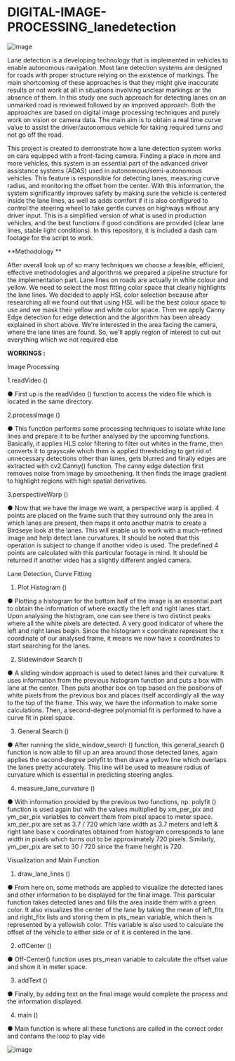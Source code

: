 # DIGITAL-IMAGE-PROCESSING_lanedetection



![image](https://user-images.githubusercontent.com/120237181/206841040-ba1cf92e-a044-49ae-874c-87f37c9a1968.png)






Lane detection is a developing technology that is implemented in vehicles to enable autonomous navigation. Most lane detection systems are designed for roads with proper structure relying on the existence of markings. The main shortcoming of these approaches is that they might give inaccurate results or not work at all in situations involving unclear markings or the absence of them. In this study one such approach for detecting lanes on an unmarked road is reviewed followed by an improved approach. Both the approaches are based on digital image processing techniques and purely work on vision or camera data. The main aim is to obtain a real time curve value to assist the driver/autonomous vehicle for taking required turns and not go off the road.

This project is created to demonstrate how a lane detection system works on cars equipped with a front-facing camera. Finding a place in more and more vehicles, this system is an essential part of the advanced driver assistance systems (ADAS) used in autonomous/semi-autonomous vehicles. This feature is responsible for detecting lanes, measuring curve radius, and monitoring the offset from the center. With this information, the system significantly improves safety by making sure the vehicle is centered inside the lane lines, as well as adds comfort if it is also configured to control the steering wheel to take gentle curves on highways without any driver input. This is a simplified version of what is used in production vehicles, and the best functions if good conditions are provided (clear lane lines, stable light conditions). In this repository, it is included a dash cam footage for the script to work.

**Methodology **


After overall look up of so many techniques we choose a feasible, efficient, effective methodologies and algorithms we 
prepared a pipeline structure for the implementation part. Lane lines on roads are actually in white colour and yellow. 
We need to select the most fitting color space that clearly highlights the lane lines. We decided to apply HSL color 
selection because after researching all we found out that using HSL will be the best colour space to use and we mask 
their yellow and white color space. Then we apply Canny Edge detection for edge detection and the algorithm has been 
already explained in short above. We're interested in the area facing the camera, where the lane lines are found. So, we'll 
apply region of interest to cut out everything which we not required else

**WORKINGS :**

Image Processing

1.readVideo ()

● First up is the readVideo () function to access the video file which is located in the same directory.

2.processImage ()

● This function performs some processing techniques to isolate white lane lines and prepare it to be 
further analysed by the upcoming functions. Basically, it applies HLS color filtering to filter out whites 
in the frame, then converts it to grayscale which then is applied thresholding to get rid of unnecessary 
detections other than lanes, gets blurred and finally edges are extracted with cv2.Canny() function. The 
canny edge detection first removes noise from image by smoothening. It then finds the image gradient 
to highlight regions with high spatial derivatives.

3.perspectiveWarp ()

● Now that we have the image we want, a perspective warp is applied. 4 points are placed on the frame 
such that they surround only the area in which lanes are present, then maps it onto another matrix to 
create a Birdseye look at the lanes. This will enable us to work with a much-refined image and help 
detect lane curvatures. It should be noted that this operation is subject to change if another video is 
used. The predefined 4 points are calculated with this particular footage in mind. It should be returned 
if another video has a slightly different angled camera.

Lane Detection, Curve Fitting 

1. Plot Histogram ()

● Plotting a histogram for the bottom half of the image is an essential part to obtain the information of 
where exactly the left and right lanes start. Upon analysing the histogram, one can see there is two 
distinct peaks where all the white pixels are detected. A very good indicator of where the left and right 
lanes begin. Since the histogram x coordinate represent the x coordinate of our analysed frame, it 
means we now have x coordinates to start searching for the lanes.

2. Slidewindow Search ()

● A sliding window approach is used to detect lanes and their curvature. It uses information from the 
previous histogram function and puts a box with lane at the center. Then puts another box on top based 
on the positions of white pixels from the previous box and places itself accordingly all the way to the 
top of the frame. This way, we have the information to make some calculations. Then, a second-degree 
polynomial fit is performed to have a curve fit in pixel space.

3. General Search ()

● After running the slide_window_search () function, this general_search () function is now able to fill 
up an area around those detected lanes, again applies the second-degree polyfit to then draw a yellow 
line which overlaps the lanes pretty accurately. This line will be used to measure radius of curvature 
which is essential in predicting steering angles.

4. measure_lane_curvature ()

● With information provided by the previous two functions, np. polyfit () function is used again but with 
the values multiplied by xm_per_pix and ym_per_pix variables to convert them from pixel space to 
meter space. xm_per_pix are set as 3.7 / 720 which lane width as 3.7 meters and left & right lane base 
x coordinates obtained from histogram corresponds to lane width in pixels which turns out to be 
approximately 720 pixels. Similarly, ym_per_pix are set to 30 / 720 since the frame height is 720.

Visualization and Main Function 

 1. draw_lane_lines ()
 
● From here on, some methods are applied to visualize the detected lanes and other information to be 
displayed for the final image. This particular function takes detected lanes and fills the area inside them 
with a green color. It also visualizes the center of the lane by taking the mean of left_fitx and right_fitx 
lists and storing them in pts_mean variable, which then is represented by a yellowish color. This 
variable is also used to calculate the offset of the vehicle to either side or of it is centered in the lane.

2. offCenter ()

● Off-Center() function uses pts_mean variable to calculate the offset value and show it in meter space.

3. addText ()

● Finally, by adding text on the final image would complete the process and the information displayed.

4. main ()

● Main function is where all these functions are called in the correct order and contains the loop to play 
vide





![image](https://user-images.githubusercontent.com/120237181/206840999-94b93e47-bd48-4307-bbb9-43ec1cd6a49b.png)

